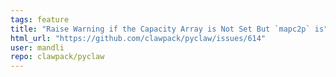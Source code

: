 ```yaml
---
tags: feature
title: "Raise Warning if the Capacity Array is Not Set But `mapc2p` is"
html_url: "https://github.com/clawpack/pyclaw/issues/614"
user: mandli
repo: clawpack/pyclaw
---
```


